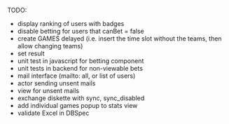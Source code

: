 TODO: 
* display ranking of users with badges
* disable betting for users that canBet = false
* create GAMES delayed (i.e. insert the time slot without the teams, then allow changing teams)
* set result 
* unit test in javascript for betting component
* unit tests in backend for non-viewable bets
* mail interface (mailto: all, or list of users)
* actor sending unsent mails
* view for unsent mails
* exchange diskette with sync, sync_disabled 
* add individual games popup to stats view
* validate Excel in DBSpec


